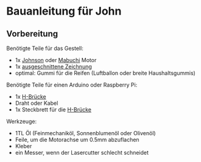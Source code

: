 Bauanleitung für John
=====================

Vorbereitung
------------

Benötigte Teile für das Gestell:

- 1x [Johnson](../../equipment/motoren/Johnson.md) oder [Mabuchi](../../equipment/motoren/Mabuchi.md) Motor
- 1x [ausgeschnittene Zeichnung](../john.svg)
- optimal: Gummi für die Reifen (Luftballon oder breite Haushaltsgummis)

Benötigte Teile für einen Arduino oder Raspberry Pi:

- 1x [H-Brücke](../../equipment/h-bridge)
- Draht oder Kabel
- 1x Steckbrett für die [H-Brücke](../../equipment/h-bridge)

Werkzeuge:

- 1TL Öl (Feinmechaniköl, Sonnenblumenöl oder Olivenöl)
- Feile, um die Motorachse um 0.5mm abzuflachen
- Kleber
- ein Messer, wenn der Lasercutter schlecht schneidet